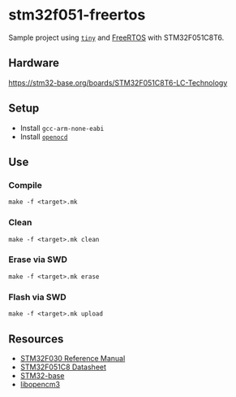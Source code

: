 # stm32f051-freertos
Sample project using [`tiny`](https://github.com/ryanplusplus/tiny) and [FreeRTOS](https://github.com/FreeRTOS/FreeRTOS-Kernel) with STM32F051C8T6.

## Hardware
https://stm32-base.org/boards/STM32F051C8T6-LC-Technology

## Setup
- Install `gcc-arm-none-eabi`
- Install [`openocd`](https://sourceforge.net/p/openocd/code/ci/master/tree/)

## Use
### Compile
```shell
make -f <target>.mk
```

### Clean
```shell
make -f <target>.mk clean
```

### Erase via SWD
```shell
make -f <target>.mk erase
```

### Flash via SWD
```shell
make -f <target>.mk upload
```

## Resources
- [STM32F030 Reference Manual](https://www.st.com/resource/en/programming_manual/dm00051352-stm32f0xxx-cortexm0-programming-manual-stmicroelectronics.pdf)
- [STM32F051C8 Datasheet](https://www.st.com/resource/en/datasheet/stm32f051c8.pdf)
- [STM32-base](https://stm32-base.org/)
- [libopencm3](https://github.com/libopencm3/libopencm3)
